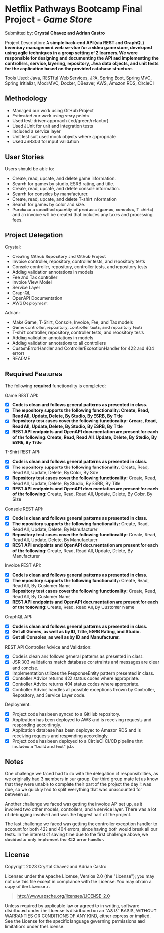 # Netflix Pathways Bootcamp Final Project - *Game Store*

Submitted by: **Crystal Chavez and Adrian Castro**

Project Description: **A simple back-end API (via REST and GraphQL) inventory management web service for a video game store, developed using agile techniques in a group setting of 2 learners. We were responsible for designing and documenting the API and implementing the controllers, service, layering, repository, Java data objects, and unit tests for the application based on the provided database structure.**

Tools Used: Java, RESTful Web Services, JPA, Spring Boot, Spring MVC, Spring Initializr, MockMVC, Docker, DBeaver, AWS, Amazon RDS, CircleCI

## Methodology 
- Managed our work using GitHub Project
- Estimated our work using story points
- Used test-driven approach (red/green/refactor)
- Used JUnit for unit and integration tests
- Included a service layer
- Unit test suit used mock objects where appropriate
- Used JSR303 for input validation

## User Stories
Users should be able to:
- Create, read, update, and delete game information.
- Search for games by studio, ESRB rating, and title.
- Create, read, update, and delete console information.
- Search for consoles by manufacturer.
- Create, read, update, and delete T-shirt information.
- Search for games by color and size.
- Purchase a specified quantity of products (games, consoles, T-shirts) and an invoice will be created that includes any taxes and processing fees.

## Project Delegation

Crystal:
- Creating Github Repository and Github Project
- Invoice controller, repository, controller tests, and repository tests
- Console controller, repository, controller tests, and repository tests
- Adding validation annotations in models
- Fee and Tax controller
- Invoice View Model
- Service Layer
- GraphQL
- OpenAPI Documentation
- AWS Deployment

Adrian:
- Make Game, T-Shirt, Console, Invoice, Fee, and Tax models
- Game controller, repository, controller tests, and repository tests
- T-shirt controller, repository, controller tests, and repository tests
- Adding validation annotations in models
- Adding validation annotations to all controllers
- CustomErrorHandler and ControllerExceptionHandler for 422 and 404 errors
- README

## Required Features

The following **required** functionality is completed:

<!-- 👉🏿👉🏿👉🏿 Make sure to check off completed functionality below -->
Game REST API:
- [x] **Code is clean and follows general patterns as presented in class.**
- [x] **The repository supports the following functionality: Create, Read, Read All, Update, Delete, By Studio, By ESRB, By Title**
- [x] **Repository test cases cover the following functionality: Create, Read, Read All, Update, Delete, By Studio, By ESRB, By Title**
- [x] **REST API endpoints and OpenAPI documentation are present for each of the following: Create, Read, Read All, Update, Delete, By Studio, By ESRB, By Title**

T-Shirt REST API:
- [x] **Code is clean and follows general patterns as presented in class.**
- [x] **The repository supports the following functionality:** Create, Read, Read All, Update, Delete, By Color, By Size
- [x] **Repository test cases cover the following functionality:** Create, Read, Read All, Update, Delete, By Studio, By ESRB, By Title
- [x] **REST API endpoints and OpenAPI documentation are present for each of the following:** Create, Read, Read All, Update, Delete, By Color, By Size

Console REST API:
- [x] **Code is clean and follows general patterns as presented in class.**
- [x] **The repository supports the following functionality:** Create, Read, Read All, Update, Delete, By Manufacturer
- [x] **Repository test cases cover the following functionality:** Create, Read, Read All, Update, Delete, By Manufacturer
- [x] **REST API endpoints and OpenAPI documentation are present for each of the following:** Create, Read, Read All, Update, Delete, By Manufacturer

Invoice REST API:
- [x] **Code is clean and follows general patterns as presented in class.**
- [x] **The repository supports the following functionality:** Create, Read, Read All, By Customer Name
- [x] **Repository test cases cover the following functionality:** Create, Read, Read All, By Customer Name
- [x] **REST API endpoints and OpenAPI documentation are present for each of the following:** Create, Read, Read All, By Customer Name
      
GraphQL API:
- [x] **Code is clean and follows general patterns as presented in class.**
- [x] **Get all Games, as well as by ID, Title, ESRB Rating, and Studio.**
- [x] **Get all Consoles, as well as by ID and Manufacturer.**

REST API Controller Advice and Validation:
- [x] Code is clean and follows general patterns as presented in class.
- [x] JSR 303 validations match database constraints and messages are clear and concise.
- [x] Implementation utilizes the ResponseEntity pattern presented in class.
- [x] Controller Advice returns 422 status codes where appropriate.
- [x] Controller Advice returns 404 status codes where appropriate.
- [x] Controller Advice handles all possible exceptions thrown by Controller, Repository, and Service Layer code.

Deployment:
- [x] Project code has been synced to a GitHub repository.
- [x] Application has been deployed to AWS and is receiving requests and responding accordingly.
- [x] Application database has been deployed to Amazon RDS and is receiving requests and responding accordingly.
- [x] Project code has been deployed to a CircleCI CI/CD pipeline that includes a "build and test" job.

## Notes
One challenge we faced had to do with the delegation of responsibilities, as we originally had 3 members in our group. Our third group mate let us know that they were unable to complete their part of the project the day it was due, so we quickly had to split everything that was unaccounted for between us.

Another challenge we faced was getting the invoice API set up, as it involved two other models, controllers, and a service layer. There was a lot of debugging involved and was the biggest part of the project.

The last challenge we faced was getting the controller exception handler to account for both 422 and 404 errors, since having both would break all our tests. In the interest of saving time due to the first challenge above, we decided to only implement the 422 error handler.


## License

Copyright 2023 Crystal Chavez and Adrian Castro

Licensed under the Apache License, Version 2.0 (the "License"); you may not use this file except in compliance with the License. You may obtain a copy of the License at

> http://www.apache.org/licenses/LICENSE-2.0

Unless required by applicable law or agreed to in writing, software distributed under the License is distributed on an "AS IS" BASIS, WITHOUT WARRANTIES OR CONDITIONS OF ANY KIND, either express or implied. See the License for the specific language governing permissions and limitations under the License.
